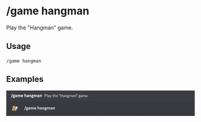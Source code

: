 # /game hangman

Play the "Hangman" game.

## Usage

```
/game hangman
```

## Examples

<img src="../../_media/examples/game/hangman-0.png" class="rounded-corners">